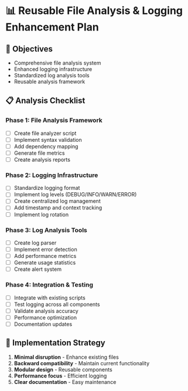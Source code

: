 # 📊 Reusable File Analysis & Logging Enhancement Plan

## 🎯 Objectives
- Comprehensive file analysis system
- Enhanced logging infrastructure
- Standardized log analysis tools
- Reusable analysis framework

## 📋 Analysis Checklist

### Phase 1: File Analysis Framework
- [ ] Create file analyzer script
- [ ] Implement syntax validation
- [ ] Add dependency mapping
- [ ] Generate file metrics
- [ ] Create analysis reports

### Phase 2: Logging Infrastructure
- [ ] Standardize logging format
- [ ] Implement log levels (DEBUG/INFO/WARN/ERROR)
- [ ] Create centralized log management
- [ ] Add timestamp and context tracking
- [ ] Implement log rotation

### Phase 3: Log Analysis Tools
- [ ] Create log parser
- [ ] Implement error detection
- [ ] Add performance metrics
- [ ] Generate usage statistics
- [ ] Create alert system

### Phase 4: Integration & Testing
- [ ] Integrate with existing scripts
- [ ] Test logging across all components
- [ ] Validate analysis accuracy
- [ ] Performance optimization
- [ ] Documentation updates

## 🔧 Implementation Strategy
1. **Minimal disruption** - Enhance existing files
2. **Backward compatibility** - Maintain current functionality
3. **Modular design** - Reusable components
4. **Performance focus** - Efficient logging
5. **Clear documentation** - Easy maintenance